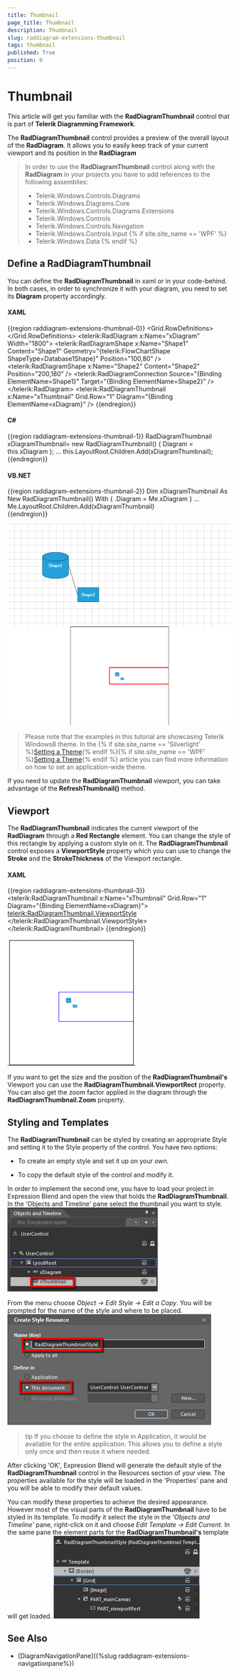 ```yaml
---
title: Thumbnail
page_title: Thumbnail
description: Thumbnail
slug: raddiagram-extensions-thumbnail
tags: thumbnail
published: True
position: 0
---
```


# Thumbnail

This article will get you familiar with the __RadDiagramThumbnail__ control that is part of __Telerik Diagramming Framework__.	  

The __RadDiagramThumbnail__ control provides a preview of the overall layout of the __RadDiagram__. It allows you to easily keep track of your current viewport and its position in the __RadDiagram__

>In order to use the __RadDiagramThumbnail__ control along with the __RadDiagram__ in your projects you have to add references to the following assemblies:
>	- Telerik.Windows.Controls.Diagrams
>	- Telerik.Windows.Diagrams.Core
>	- Telerik.Windows.Controls.Diagrams.Extensions
>	- Telerik.Windows.Controls
>	- Telerik.Windows.Controls.Navigation
>	- Telerik.Windows.Controls.Input
{% if site.site_name == 'WPF' %}
>	- Telerik.Windows.Data
{% endif %}

## Define a RadDiagramThumbnail

You can define the __RadDiagramThumbnail__ in xaml or in your code-behind. In both cases, in order to synchronize it with your diagram, you need to set its __Diagram__ property accordingly.	  

#### __XAML__
{{region raddiagram-extensions-thumbnail-0}}
    <Grid x:Name="LyoutRoot">
        <Grid.RowDefinitions>
            <RowDefinition Height="*" />
            <RowDefinition Height="Auto" />
        </Grid.RowDefinitions>
        <telerik:RadDiagram x:Name="xDiagram" Width="1800">
            <telerik:RadDiagramShape x:Name="Shape1"
                                     Content="Shape1"
                                     Geometry="{telerik:FlowChartShape ShapeType=Database1Shape}"
                                     Position="100,80" />
            <telerik:RadDiagramShape x:Name="Shape2"
                                     Content="Shape2"
                                     Position="200,180" />
            <telerik:RadDiagramConnection Source="{Binding ElementName=Shape1}" Target="{Binding ElementName=Shape2}" />
        </telerik:RadDiagram>
        <telerik:RadDiagramThumbnail x:Name="xThumbnail"
                                     Grid.Row="1"
                                     Diagram="{Binding ElementName=xDiagram}" />
    </Grid>
{{endregion}}

#### __C#__	
{{region raddiagram-extensions-thumbnail-1}}
    RadDiagramThumbnail xDiagramThumbnail= new RadDiagramThumbnail() { Diagram = this.xDiagram };
    ...
    this.LayoutRoot.Children.Add(xDiagramThumbnail);
{{endregion}}

#### __VB.NET__
{{region raddiagram-extensions-thumbnail-2}}
    Dim xDiagramThumbnail As New RadDiagramThumbnail() With { .Diagram = Me.xDiagram }
    ...
    Me.LayoutRoot.Children.Add(xDiagramThumbnail)		  		  
{{endregion}}

![Rad Diagram Extensions Thumbnail](images/RadDiagram_Extensions_Thumbnail.png)

>Please note that the examples in this tutorial are showcasing Telerik Windows8 theme. In the {% if site.site_name == 'Silverlight' %}[Setting a Theme](http://www.telerik.com/help/silverlight/common-styling-apperance-setting-theme.html#Setting_Application-Wide_Built-In_Theme_in_the_Code-Behind){% endif %}{% if site.site_name == 'WPF' %}[Setting a Theme](http://www.telerik.com/help/wpf/common-styling-apperance-setting-theme-wpf.html#Setting_Application-Wide_Built-In_Theme_in_the_Code-Behind){% endif %} article you can find more information on how to set an application-wide theme.

If you need to update the __RadDiagramThumbnail__ viewport, you can take advantage of the __RefreshThumbnail()__ method.	  

## Viewport

The __RadDiagramThumbnail__ indicates the current viewport of the __RadDiagram__ through a __Red Rectangle__ element. You can change the style of this rectangle by applying a custom style on it. The __RadDiagramThumbnail__ control exposes a __ViewportStyle__ property which you can use to change the __Stroke__ and the __StrokeThickness__ of the Viewport rectangle.

#### __XAML__
{{region raddiagram-extensions-thumbnail-3}}
	<telerik:RadDiagramThumbnail x:Name="xThumbnail"
								 Grid.Row="1"
								 Diagram="{Binding ElementName=xDiagram}">
		<telerik:RadDiagramThumbnail.ViewportStyle>
			<Style TargetType="Rectangle">
				<Setter Property="Stroke" Value="Blue" />
			</Style>
		</telerik:RadDiagramThumbnail.ViewportStyle>
	</telerik:RadDiagramThumbnail>
{{endregion}}

![Rad Diagram Extensions Thumbnail Viewport Style](images/RadDiagram_Extensions_Thumbnail_ViewportStyle.png)

If you want to get the size and the position of the __RadDiagramThumbnail's__ Viewport you can use the __RadDiagramThumbnail.ViewportRect__ property. You can also get the zoom factor applied in the diagram through the __RadDiagramThumbnail.Zoom__ property.

## Styling and Templates

The __RadDiagramThumbnail__ can be styled by creating an appropriate Style and setting it to the Style property of the control. You have two options:

* To create an empty style and set it up on your own.

* To copy the default style of the control and modify it.

In order to implement the second one, you have to load your project in Expression Blend and open the view that holds the __RadDiagramThumbnail__. In the 'Objects and Timeline' pane select the thumbnail you want to style.
![Rad Diagram Extensions Thumbnail Blend](images/RadDiagram_Extensions_Thumbnail_Blend.png)

From the menu choose *Object -> Edit Style -> Edit a Copy*. You will be prompted for the name of the style and where to be placed. 
![Rad Diagram Extensions Thumbnail Style](images/RadDiagram_Extensions_Thumbnail_Style.png)

>tip If you choose to define the style in Application, it would be available for the entire application. This allows you to define a style only once and then reuse it where needed.		  

After clicking 'OK', Expression Blend will generate the default style of the __RadDiagramThumbnail__ control in the Resources section of your view. The properties available for the style will be loaded in the 'Properties' pane and you will be able to modify their default values.

You can modify these properties to achieve the desired appearance. However most of the visual parts of the __RadDiagramThumbnail__  have to be styled in its template. To modify it select the style in the *'Objects and Timeline'* pane, right-click on it and choose *Edit Template -> Edit Current*. In the same pane the element parts for the __RadDiagramThumbnail's__ template will get loaded.
![Rad Diagram Extensions Thumbnail Template](images/RadDiagram_Extensions_Thumbnail_Template.png)

## See Also
 * [DiagramNavigationPane]({%slug raddiagram-extensions-navigationpane%})